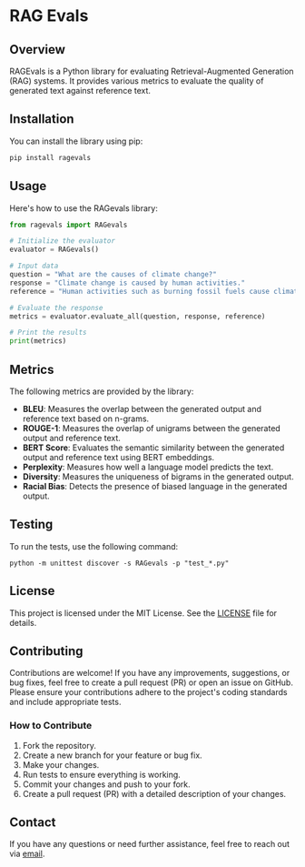 # RAG Evals

## Overview

RAGEvals is a Python library for evaluating Retrieval-Augmented Generation (RAG) systems. It provides various metrics to evaluate the quality of generated text against reference text.

## Installation

You can install the library using pip:

```bash
pip install ragevals
```

## Usage

Here's how to use the RAGevals library:

```python
from ragevals import RAGevals

# Initialize the evaluator
evaluator = RAGevals()

# Input data
question = "What are the causes of climate change?"
response = "Climate change is caused by human activities."
reference = "Human activities such as burning fossil fuels cause climate change."

# Evaluate the response
metrics = evaluator.evaluate_all(question, response, reference)

# Print the results
print(metrics)
```



## Metrics

The following metrics are provided by the library:

- **BLEU**: Measures the overlap between the generated output and reference text based on n-grams.
- **ROUGE-1**: Measures the overlap of unigrams between the generated output and reference text.
- **BERT Score**: Evaluates the semantic similarity between the generated output and reference text using BERT embeddings.
- **Perplexity**: Measures how well a language model predicts the text.
- **Diversity**: Measures the uniqueness of bigrams in the generated output.
- **Racial Bias**: Detects the presence of biased language in the generated output.

## Testing

To run the tests, use the following command:

```
python -m unittest discover -s RAGevals -p "test_*.py"
```
## License

This project is licensed under the MIT License. See the [LICENSE](LICENSE) file for details.

## Contributing

Contributions are welcome! If you have any improvements, suggestions, or bug fixes, feel free to create a pull request (PR) or open an issue on GitHub. Please ensure your contributions adhere to the project's coding standards and include appropriate tests.

### How to Contribute

1. Fork the repository.
2. Create a new branch for your feature or bug fix.
3. Make your changes.
4. Run tests to ensure everything is working.
5. Commit your changes and push to your fork.
6. Create a pull request (PR) with a detailed description of your changes.

## Contact

If you have any questions or need further assistance, feel free to reach out via [email](mailto:mailmenaveed88@gmail.com).
